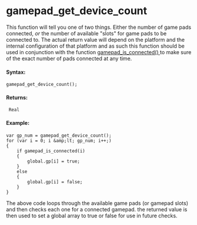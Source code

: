 # gamepad_get_device_count

This function will tell you one of two things. Either the number of game
pads connected, *or* the number of available "slots" for game pads to be
connected to. The actual return value will depend on the platform and
the internal configuration of that platform and as such this function
should be used in conjunction with the function [ gamepad_is_connected()
](gamepad_is_connected) to make sure of the exact number of pads
connected at any time.

#### Syntax:

``` gml
gamepad_get_device_count();
```

#### Returns:

``` gml
 Real
```

#### Example:

``` gml
var gp_num = gamepad_get_device_count();
for (var i = 0; i &amp;lt; gp_num; i++;)
{
    if gamepad_is_connected(i)
    {
        global.gp[i] = true;
    }
    else
    {
        global.gp[i] = false;
    }
}
```

The above code loops through the available game pads (or gamepad slots)
and then checks each one for a connected gamepad. the returned value is
then used to set a global array to true or false for use in future
checks.
